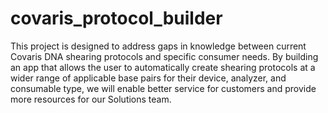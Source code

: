 # covaris_protocol_builder

This project is designed to address gaps in knowledge between current Covaris DNA shearing protocols and specific consumer needs. By building an app that allows the user to automatically create shearing protocols at a wider range of applicable base pairs for their device, analyzer, and consumable type, we will enable better service for customers and provide more resources for our Solutions team.

